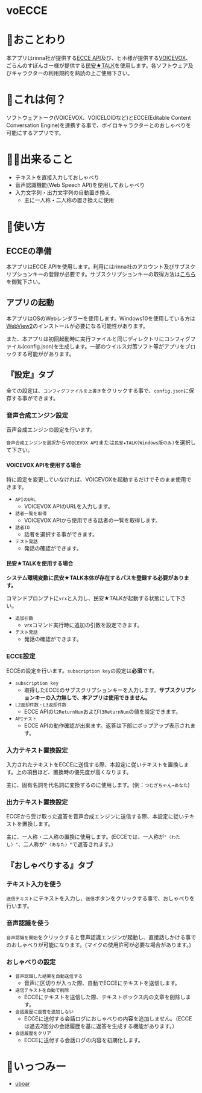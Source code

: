 # voECCE

# 🎸おことわり
本アプリはrinna社が提供する[ECCE API](https://developers.rinna.co.jp/product#product=ecce-api)及び、ヒホ様が提供する[VOICEVOX](https://voicevox.hiroshiba.jp)、ごらんのすぽんさー様が提供する[民安★TALK](https://publish-tool.blogspot.com)を使用します。各ソフトウェア及びキャラクターの利用規約を熟読の上ご使用下さい。

# 🤔これは何？
ソフトウェアトーク(VOICEVOX、VOICELOIDなど)とECCE(Editable Content Conversation Engine)を連携する事で、ボイロキャラクターとのおしゃべりを可能にするアプリです。

# 👩‍🔧出来ること
- テキストを直接入力しておしゃべり
- 音声認識機能(Web Speech API)を使用しておしゃべり
- 入力文字列・出力文字列の自動置き換え
  - 主に一人称・二人称の置き換えに使用

# 📱使い方
## ECCEの準備
本アプリはECCE APIを使用します。利用にはrinna社のアカウント及びサブスクリプションキーの登録が必要です。サブスクリプションキーの取得方法は[こちら](https://developers.rinna.co.jp/product#product=ecce-api)を御覧下さい。


## アプリの起動
本アプリはOSのWebレンダラーを使用します。Windows10を使用している方は[WebView2](https://developer.microsoft.com/ja-jp/microsoft-edge/webview2/)のインストールが必要になる可能性があります。

また、本アプリは初回起動時に実行ファイルと同じディレクトリにコンフィグファイル(config.json)を生成します。一部のウイルス対策ソフト等がアプリをブロックする可能ががあります。

## 『**設定**』タブ
全ての設定は、`コンフィグファイルを上書き`をクリックする事で、`config.json`に保存する事ができます。


### 音声合成エンジン設定
音声合成エンジンの設定を行います。

`音声合成エンジンを選択`から`VOICEVOX API`または`民安★TALK(Windows版のみ)`を選択して下さい。

#### VOICEVOX APIを使用する場合
特に設定を変更していなければ、VOICEVOXを起動するだけでそのまま使用できます。
- `APIのURL`
  - VOICEVOX APIのURLを入力します。
- `話者一覧を取得`
  - VOICEVOX APIから使用できる話者の一覧を取得します。
- `話者ID`
  - 話者を選択する事ができます。
- `テスト発話`
  - 発話の確認ができます。

#### 民安★TALKを使用する場合
**システム環境変数に民安★TALK本体が存在するパスを登録する必要があります。**

コマンドプロンプトに`vrx`と入力し、民安★TALKが起動する状態にして下さい。
- `追加引数`
  - vrxコマンド実行時に追加の引数を設定できます。
- `テスト発話`
  - 発話の確認ができます。

### ECCE設定
ECCEの設定を行います。`subscription key`の設定は**必須**です。
- `subscription key`
  - 取得したECCEのサブスクリプションキーを入力します。**サブスクリプションキーの入力無しで、本アプリは使用できません。**
- `L2返却件数・L3返却件数`
  - ECCE APIの`l2ReturnNum`および`l3ReturnNum`の値を設定できます。
- `APIテスト`
  - ECCE APIの動作確認が出来ます。返答は下部にポップアップ表示されます。

### 入力テキスト置換設定
入力されたテキストをECCEに送信する際、本設定に従いテキストを置換します。上の項目ほど、置換時の優先度が高くなります。

主に、固有名詞を代名詞に変換するのに使用します。(例：`つむぎちゃん→あなた`)

### 出力テキスト置換設定
ECCEから受け取った返答を音声合成エンジンに送信する際、本設定に従いテキストを置換します。

主に、一人称・二人称の置換に使用します。(ECCEでは、一人称が`"〈わたし〉"`、二人称が`"〈あなた〉"`で返答されます。)

## 『**おしゃべりする**』タブ
### テキスト入力を使う
`送信テキスト`にテキストを入力し、`送信`ボタンをクリックする事で、おしゃべりを行います。
### 音声認識を使う
`音声認識を開始`をクリックすると音声認識エンジンが起動し、直接話しかける事でのおしゃべりが可能になります。(マイクの使用許可が必要な場合があります。)
### おしゃべりの設定
- `音声認識した結果を自動送信する`
  - 音声に区切りが入った際、自動でECCEにテキストを送信します。
- `送信テキストを自動で削除`
  - ECCEにテキストを送信した際、テキストボックス内の文章を削除します。
- `会話履歴に返答を追加しない`
  - ECCEに送付する会話ログにおしゃべりの内容を追加しません。（ECCEは過去2回分の会話履歴を基に返答を生成する機能があります。）
- `会話履歴をクリア`
  - ECCEに送付する会話ログの内容を初期化します。

# 💨いっつみー
- [uboar](https://twitter.com/_uboar_)